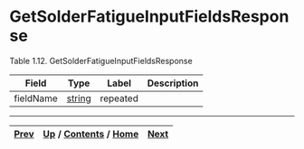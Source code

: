 
# GetSolderFatigueInputFieldsResponse

Table 1.12. GetSolderFatigueInputFieldsResponse

Field| Type| Label| Description  
---|---|---|---  
fieldName| [string](ch01s11.md "gRPC Scalar Value Types")| repeated|  
  
  

* * *

[Prev](ch01s03s07.md) | [Up](ch01s03s07.md) / [Contents](index.md) / [Home](../../index.htm)|  [Next](ch01s03s07s03.md)  
---|---|---

